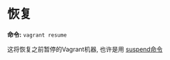 恢复
==============

**命令:** `vagrant resume`

这将恢复之前暂停的Vagrant机器, 也许是用 [suspend命令](command-line-interface-suspend.md)
